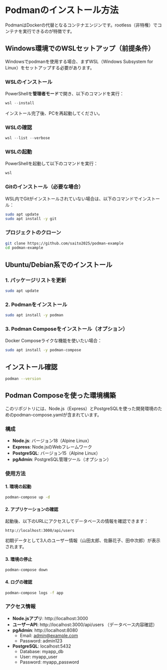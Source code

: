 # Podmanのインストール方法

PodmanはDockerの代替となるコンテナエンジンです。rootless（非特権）でコンテナを実行できるのが特徴です。

## Windows環境でのWSLセットアップ（前提条件）

Windowsでpodmanを使用する場合、まずWSL（Windows Subsystem for Linux）をセットアップする必要があります。

### WSLのインストール
PowerShellを**管理者モード**で開き、以下のコマンドを実行：
```powershell
wsl --install
```

インストール完了後、PCを再起動してください。

### WSLの確認
```powershell
wsl --list --verbose
```

### WSLの起動
PowerShellを起動して以下のコマンドを実行：
```powershell
wsl
```

### Gitのインストール（必要な場合）
WSL内でGitがインストールされていない場合は、以下のコマンドでインストール：
```bash
sudo apt update
sudo apt install -y git
```

### プロジェクトのクローン
```bash
git clone https://github.com/saito2025/podman-example
cd podman-example
```

## Ubuntu/Debian系でのインストール

### 1. パッケージリストを更新
```bash
sudo apt update
```

### 2. Podmanをインストール
```bash
sudo apt install -y podman
```

### 3. Podman Composeをインストール（オプション）
Docker Composeライクな機能を使いたい場合：
```bash
sudo apt install -y podman-compose
```

## インストール確認
```bash
podman --version
```

## Podman Composeを使った環境構築

このリポジトリには、Node.js（Express）とPostgreSQLを使った開発環境のためのpodman-compose.yamlが含まれています。

### 構成
- **Node.js**: バージョン18（Alpine Linux）
- **Express**: Node.jsのWebフレームワーク
- **PostgreSQL**: バージョン15（Alpine Linux）
- **pgAdmin**: PostgreSQL管理ツール（オプション）

### 使用方法

#### 1. 環境の起動
```bash
podman-compose up -d
```

#### 2. アプリケーションの確認
起動後、以下のURLにアクセスしてデータベースの情報を確認できます：
```
http://localhost:3000/api/users
```
初期データとして3人のユーザー情報（山田太郎、佐藤花子、田中次郎）が表示されます。

#### 3. 環境の停止
```bash
podman-compose down
```

#### 4. ログの確認
```bash
podman-compose logs -f app
```

### アクセス情報
- **Node.jsアプリ**: http://localhost:3000
- **ユーザーAPI**: http://localhost:3000/api/users （データベース内容確認）
- **pgAdmin**: http://localhost:8080
  - Email: admin@example.com
  - Password: admin123
- **PostgreSQL**: localhost:5432
  - Database: myapp_db
  - User: myapp_user
  - Password: myapp_password